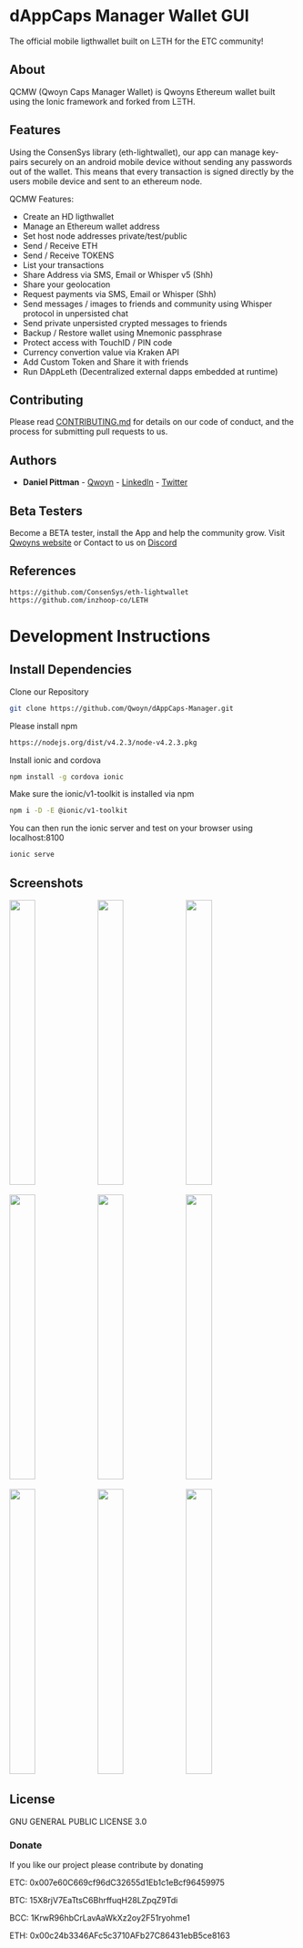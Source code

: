 # dAppCaps Manager Wallet GUI 
The official mobile ligthwallet built on LΞTH for the ETC community!

## About
QCMW (Qwoyn Caps Manager Wallet) is Qwoyns Ethereum wallet built using the Ionic framework and forked from LΞTH.

## Features
Using the ConsenSys library (eth-lightwallet), our app can manage key-pairs securely on an android mobile device without sending any 
passwords out of the wallet. This means that every transaction is signed directly by the users mobile device and sent to an ethereum node.

QCMW Features:

- Create an HD ligthwallet 
- Manage an Ethereum wallet address
- Set host node addresses private/test/public
- Send / Receive ETH
- Send / Receive TOKENS
- List your transactions
- Share Address via SMS, Email or Whisper v5 (Shh)
- Share your geolocation
- Request payments via SMS, Email or Whisper (Shh)
- Send messages / images to friends and community using Whisper protocol in unpersisted chat
- Send private unpersisted crypted messages to friends
- Backup / Restore wallet using Mnemonic passphrase
- Protect access with TouchID / PIN code
- Currency convertion value via Kraken API
- Add Custom Token and Share it with friends
- Run DAppLeth (Decentralized external dapps embedded at runtime)

## Contributing

Please read [CONTRIBUTING.md](https://github.com/Qwoyn/Document/contributing.md) for details on our code of conduct, and the process for submitting pull requests to us.

## Authors

* **Daniel Pittman**             - [Qwoyn](https://www.qwoyn.io) - [LinkedIn](https://www.linkedin.com/in/mrpittman1/) - [Twitter](https://www.twitter.com/Qwoyn)

## Beta Testers
Become a BETA tester, install the App and help the community grow.
Visit <a href="http://www.qwoyn.io/testers">Qwoyns website</a> or
Contact to us on <a href="https://discord.gg/knZBudV">Discord</a>

## References
```
https://github.com/ConsenSys/eth-lightwallet
https://github.com/inzhoop-co/LETH
```

# Development Instructions
## Install Dependencies

Clone our Repository
```bash
git clone https://github.com/Qwoyn/dAppCaps-Manager.git
```

Please install npm   
```bash
https://nodejs.org/dist/v4.2.3/node-v4.2.3.pkg
```

Install ionic and cordova
```bash
npm install -g cordova ionic
```

Make sure the ionic/v1-toolkit is installed via npm
```bash
npm i -D -E @ionic/v1-toolkit
```

You can then run the ionic server and test on your browser using 
localhost:8100
```bash
ionic serve
```

## Screenshots
<img src="https://i.imgur.com/XG020Y7.jpg" width="30%" height="500">  <img src="https://www.inzhoop.com/img/screenshots/IMG_0011.PNG" width="30%" height="500">  <img src="https://www.inzhoop.com/img/screenshots/IMG_0012.PNG" width="30%" height="500">  

<img src="https://www.inzhoop.com/img/screenshots/IMG_0013.PNG" width="30%" height="500">  <img src="https://www.inzhoop.com/img/screenshots/IMG_0014.PNG" width="30%" height="500">  <img src="https://www.inzhoop.com/img/screenshots/IMG_0015.PNG" width="30%" height="500">

<img src="https://www.inzhoop.com/img/screenshots/IMG_0016.PNG" width="30%" height="500">  <img src="https://www.inzhoop.com/img/screenshots/IMG_0017.PNG" width="30%" height="500">  <img src="https://www.inzhoop.com/img/screenshots/IMG_0018.PNG" width="30%" height="500">

## License
 GNU GENERAL PUBLIC LICENSE 3.0
 
### Donate

If you like our project please contribute by donating 

ETC: 0x007e60C669cf96dC32655d1Eb1c1eBcf96459975

BTC: 15X8rjV7EaTtsC6BhrffuqH28LZpqZ9Tdi

BCC: 1KrwR96hbCrLavAaWkXz2oy2F51ryohme1

ETH: 0x00c24b3346AFc5c3710AFb27C86431ebB5ce8163
